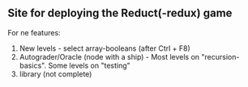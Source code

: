 ## Site for deploying the Reduct(-redux) game

For ne features:
1) New levels - select array-booleans (after Ctrl + F8)
2) Autograder/Oracle (node with a ship) - Most levels on "recursion-basics". Some levels on "testing"
3) library (not complete)
